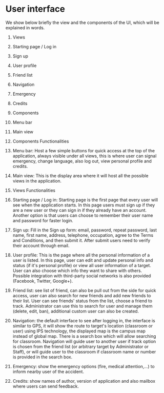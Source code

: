 # User interface

We show below briefly the view and the components of the UI, which will be explained in words.

1. Views
 1. Starting page / Log in
 2. Sign up
 3. User profile
 4. Friend list
 5. Navigation
 6. Emergency
 7. Credits

2. Components
 1. Menu bar
 2. Main view

3. Components Functionalities
 1. Menu bar: Host a few simple buttons for quick access at the top of the application, always visible under all views, this is where user can signal emergency, change language, also log out, view personal profile and credits.
 2. Main view: This is the display area where it will host all the possible views in the application.

4. Views Functionalities
 1. Starting page / Log in: Starting page is the first page that every user will see when the application starts. In this page users must sign up if they are a new user or they can sign in if they already have an account. Another option is that users can choose to remember their user name and password for faster login.
 2. Sign up: Fill in the Sign up form: email, password, repeat password, last name, first name, address, telephone, occupation, agree to the Terms and Conditions, and then submit it. After submit users need to verify their account through email.
 3. User profile: This is the page where all the personal information of a user is listed. In this page, user can edit and update personal info and status (if it's personal profile) or view all user information of a target. User can also choose which info they want to share with others. Possible integration with third-party social networks is also provided (Facebook, Twitter, Google+).
 4. Friend list: see list of friend, can also be pull out from the side for quick access, user can also search for new friends and add new friends to their list. User can see friends' status from the list, choose a friend to track. Administrator can use this to search for user and manage them (delete, edit, ban), additional custom user can also be created.
 5. Navigation: the default interface to see after logging in, the interface is similar to GPS, it will show the route to target's location (classroom or user) using IPS technology, the displayed map is the campus map instead of global map. There is a search box which will allow searching for classroom. Navigation will guide user to another user if track option is chosen from the friend list (or arbitrary target by Administrator or Staff), or will guide user to the classroom if classroom name or number is provided in the search box.
 6. Emergency: show the emergency options (fire, medical attention,...) to inform nearby user of the accident.
 7. Credits: show names of author, version of application and also mailbox where users can send feedback.
